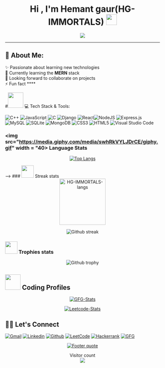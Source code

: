 <h1 align="center">Hi , I'm Hemant gaur(HG-IMMORTALS) <img src="https://media.giphy.com/media/hvRJCLFzcasrR4ia7z/giphy.gif" width="35"></h1>
<p align="center">
  <a href="https://github.com/DenverCoder1/readme-typing-svg"><img src="https://readme-typing-svg.herokuapp.com?lines=Computer+Engineering+Student;Aspiring+Full+Stack+Developer+And+CPP+Developer;Always%20Eager%20to%20learn%20new%20things&center=true&width=600&height=80"></a>
</p>
<hr/>

## 💫 About Me:
✨ Passionate about learning new technologies<br>🌱 Currently learning the <b>MERN</b> stack<br><!-- 🔭 Working on a <b>Subscription based eCommerce Website</b><br> -->👯 Looking forward to collaborate on projects<br>⚡ Fun fact ****<br>

#<img src="https://media2.giphy.com/media/QssGEmpkyEOhBCb7e1/giphy.gif?cid=ecf05e47a0n3gi1bfqntqmob8g9aid1oyj2wr3ds3mg700bl&rid=giphy.gif" width="50px" height="50px"> 💻 Tech Stack & Tools:
<!-- ![Python](https://img.shields.io/badge/python-3670A0?style=for-the-badge&logo=python&logoColor=ffdd54) -->
<!--![Java](https://img.shields.io/badge/java-%23ED8B00.svg?style=for-the-badge&logo=java&logoColor=white)--> 
![C++](https://img.shields.io/badge/C++-5C2D91?style=for-the-badge&logo=c++&logoColor=white) ![JavaScript](https://img.shields.io/badge/javascript-%23323330.svg?style=for-the-badge&logo=javascript&logoColor=%23F7DF1E) ![C](https://img.shields.io/badge/c-%2300599C.svg?style=for-the-badge&logo=c&logoColor=white) ![Django](https://img.shields.io/badge/django-%23092E20.svg?style=for-the-badge&logo=django&logoColor=white) ![React](https://img.shields.io/badge/react-%2320232a.svg?style=for-the-badge&logo=react&logoColor=%2361DAFB)![NodeJS](https://img.shields.io/badge/node.js-6DA55F?style=for-the-badge&logo=node.js&logoColor=white) ![Express.js](https://img.shields.io/badge/express.js-%23404d59.svg?style=for-the-badge&logo=express&logoColor=%2361DAFB) ![MySQL](https://img.shields.io/badge/mysql-%2300f.svg?style=for-the-badge&logo=mysql&logoColor=white) ![SQLite](https://img.shields.io/badge/sqlite-%2307405e.svg?style=for-the-badge&logo=sqlite&logoColor=white) ![MongoDB](https://img.shields.io/badge/MongoDB-%234ea94b.svg?style=for-the-badge&logo=mongodb&logoColor=white) ![CSS3](https://img.shields.io/badge/css3-%231572B6.svg?style=for-the-badge&logo=css3&logoColor=white) ![HTML5](https://img.shields.io/badge/html5-%23E34F26.svg?style=for-the-badge&logo=html5&logoColor=white)
 ![Visual Studio Code](https://img.shields.io/badge/Visual%20Studio%20Code-0078d7.svg?style=for-the-badge&logo=visual-studio-code&logoColor=white) 
 ### <img src="https://media.giphy.com/media/swhRkVYLJDrCE/giphy.gif" width = "40> Language Stats
 <div align="center">

  <a>[![Top Langs](https://github-readme-stats.vercel.app/api/top-langs/?username=AJTITAN)](https://github.com/AJTITAN/github-readme-stats)</a>

</div> -->
### <img src="https://media4.giphy.com/media/QM3HY1v4Eym58qiY1i/giphy.gif?cid=790b7611e82baed6147e3d312c0cc603a3b114d27fae9bc0&rid=giphy.gif&ct=s" width="40"> Streak stats
<div align="center">
<img height="150em" src="https://github-readme-stats.vercel.app/api/top-langs/?username=HG-IMMORTALS&layout=compact&show_icon=true&theme=algolia" alt="HG-IMMORTALS-langs"/>
<!-- <img height="150em" src="https://github-readme-stats.vercel.app/api/?username=TangoBeee&layout=compact&show_icon=true&theme=algolia" alt="TangoBee-stats"/> -->
</div>
<div align="center">

  <a>![Github streak][github-streak]</a>

</div>

### <img src="https://media2.giphy.com/media/CCXzSZGI8TsIvYZjWo/200w.webp" width="40"> Trophies stats
<div align="center">

  <a>![Github trophy][github-trophy]</a>

</div>

## <img src="https://github.com/TheDudeThatCode/TheDudeThatCode/blob/master/Assets/Developer.gif" width="50" />  Coding Profiles  
<div align="center">
    
  <a href="">[![GFG-Stats][gfg-stats-url]][gfg-url]</a>
  
  <a href="">[![Leetcode-Stats][leetcode-stats-url]][leetcode-url]</a>

</div>


## 🙋‍♂️ Let's Connect
[![Gmail][gmail-shield]][gmail-url]
[![Linkedin][linkedin-shield]][linkedin-url]
[![Github][github-shield]][github-url]
[![LeetCode][leetcode-shield]][leetcode-url]
[![Hackerrank][hackerrank-shield]][hackerrank-url]
[![GFG][gfg-shield]][gfg-url]
<br>

<div align="center">

  <a href="https://github.com/hg-immortals">![Footer quote][quote-url]</a>

</div>
<p align="center"> 
  Visitor count<br>
  <img src="https://profile-counter.glitch.me/HG-IMMORTALS/count.svg" />
</p>


<!-- MARKDOWN LINKS & IMAGES -->
[visitors-badge]: https://visitor-badge.glitch.me/badge?page_id=HG-IMMORTALS
[github-stars-shield]: https://img.shields.io/github/stars/HG-IMMORTALS?style=social
[github-stats]:https://githubreadmestats.vercel.app/apiusername=HG-IMMORTALS&theme=algolia&show_icons=true&include_all_commits=false&count_private=true&cache_seconds=7200
[leetcode-stats-url]: https://leetcard.jacoblin.cool/HG-IMMORTALS?theme=dark&font=Roboto&ext=heatmap
[gfg-stats-url]: https://geeks-for-geeks-stats-api-napiyo.vercel.app/?userName=hamentgaur123
[leetcode-url]: https://leetcode.com/HG-IMMORTALS/
[gfg-url]: https://auth.geeksforgeeks.org/user/hamentgaur123
[github-followers-shield]: https://img.shields.io/github/followers/HG-IMMORTALS?style=social
[github-language]: https://github-readme-stats.vercel.app/api/top-langs/?username=HG-IMMORTALS&theme=algolia
[github-streak]: https://streak-stats.demolab.com?user=HG-IMMORTALS&theme=algolia
[github-trophy]: https://github-profile-trophy.vercel.app/?username=HG-IMMORTALS&theme=algolia
[leetcode-problems-badge]: https://badges.peiyuan.ch/leetcode/HG-IMMORTALS/solved?color=orange&logo=leetcode
[gfg-rank-shield]: https://img.shields.io/badge/Institute%20Rank-150-green?labelColor=white&logo=geeksforgeeks&style=flat
[leetcode-url]: https://leetcode.com/HG-IMMORTALS
[gfg-url]:https://auth.geeksforgeeks.org/user/hamentgaur123
[hackerrank-shield]: https://img.shields.io/badge/-Hemant%20Gaur-black?style=flat&logo=hackerrank
[hackerrank-url]: https://www.hackerrank.com/HG_IMMORTALS
[ssrn-shield]: https://img.shields.io/badge/-SSRN-informational?style=flat&logo=ssrn&logoColor=darkblue&color=white
[ssrn-paper-url]: https://papers.ssrn.com/sol3/papers.cfm?abstract_id=3867738
[ieee-shield]: https://img.shields.io/badge/IEEE-informational?style=flat&logo=ieee
[ieee-paper-url]: https://ieeexplore.ieee.org/document/9807998
[quote-url]: https://quotes-github-readme.vercel.app/api?type=horizontal&theme=radical
[gmail-shield]: https://img.shields.io/badge/-Hemant%20Gaur-grey?style=flat&logo=gmail
[gmail-url]: mailto:hemantgaur2846@gmail.com
[linkedin-shield]: https://img.shields.io/badge/-Hemant%20Gaur-blue?style=flat&logo=linkedin&logoColor=white
[linkedin-url]: https://www.linkedin.com/in/hg-immortals/
[github-shield]: https://img.shields.io/badge/-Hemant%20Gaur-black?style=flat&logo=github
[linkedin-shield]: https://img.shields.io/badge/-Hemant%20Gaur-blue?style=flat&logo=linkedin&logoColor=white
[github-shield]: https://img.shields.io/badge/-Hemant%20Gaur-black?style=flat&logo=github
[quote-url]: https://quotes-github-readme.vercel.app/api?type=horizontal&theme=algolia
[leetcode-shield]: https://img.shields.io/badge/-Hemant%20Gaur-grey?style=flat&logo=leetcode
[gfg-shield]: https://img.shields.io/badge/-Hemant%20Gaur-darkgreen?style=flat&labelColor=white&logo=geeksforgeeks
[github-url]: https://github.com/HG-IMMORTALS
